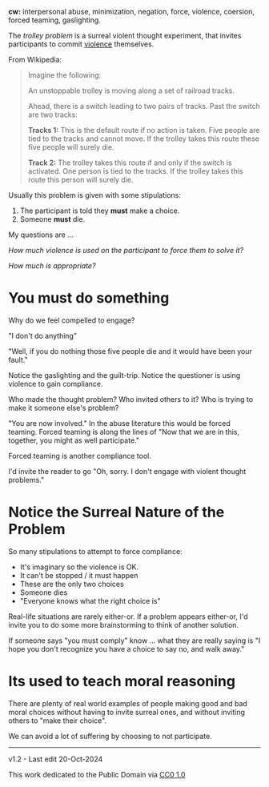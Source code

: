 ﻿**cw:** interpersonal abuse, minimization, negation, force, violence, coersion, forced teaming, gaslighting.

The *trolley problem* is a surreal violent thought experiment, that invites participants to commit [violence](https://en.wikipedia.org/wiki/Violence) themselves.

From Wikipedia:

> Imagine the following:
> 
> An unstoppable trolley is moving along a set of railroad tracks.
>
> Ahead, there is a switch leading to two pairs of tracks. Past the switch are two tracks:
>
> **Tracks 1:** This is the default route if no action is taken. Five people are tied to the tracks and cannot move. If the trolley takes this route these five people will surely die.
> 
> **Track 2:** The trolley takes this route if and only if the switch is activated. One person is tied to the tracks. If the trolley takes this route this person will surely die.

Usually this problem is given with some stipulations:

1. The participant is told they __must__ make a choice.
2. Someone __must__ die.

My questions are ...

*How much violence is used on the participant to force them to solve it?*

*How much is appropriate?*

# You must do something

Why do we feel compelled to engage?

"I don't do anything"

"Well, if you do nothing those five people die and it would have been your fault."

Notice the gaslighting and the guilt-trip. Notice the questioner is using violence to gain compliance.

Who made the thought problem? Who invited others to it? Who is trying to make it someone else's problem?

"You are now involved." In the abuse literature this would be forced teaming. Forced teaming is along the lines of "Now that we are in this, together, you might as well participate."

Forced teaming is another compliance tool.

I'd invite the reader to go "Oh, sorry. I don't engage with violent thought problems."

# Notice the Surreal Nature of the Problem

So many stipulations to attempt to force compliance:

* It's imaginary so the violence is OK.
* It can't be stopped / it must happen
* These are the only two choices
* Someone dies
* "Everyone knows what the right choice is"

Real-life situations are rarely either-or. If a problem appears either-or, I'd invite you to do some more brainstorming to think of another solution.

If someone says "you must comply" know ... what they are really saying is "I hope you don't recognize you have a choice to say no, and walk away."

# Its used to teach moral reasoning

There are plenty of real world examples of people making good and bad moral choices without having to invite surreal ones, and without inviting others to "make their choice".

We can avoid a lot of suffering by choosing to not participate.

----------------------

v1.2 - Last edit 20-Oct-2024

This work dedicated to the Public Domain via [CC0 1.0](https://creativecommons.org/publicdomain/zero/1.0/)

